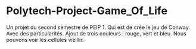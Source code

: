 # Polytech-Project-Game_Of_Life
Un projet du second semestre de PEIP 1. Qui est de crée le jeu de Conway.
Avec des particularités. Ajout de trois couleurs : rouge, vert et bleu.
Nous pouvons voir les cellules vieillir.
